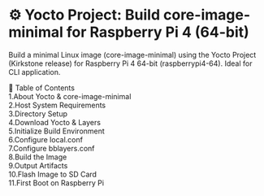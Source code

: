 # ⚙️ Yocto Project: Build core-image-minimal for Raspberry Pi 4 (64-bit)

Build a minimal Linux image (core-image-minimal) using the Yocto Project (Kirkstone release) for Raspberry Pi 4 64-bit (raspberrypi4-64). Ideal for CLI application.

📌 Table of Contents <br>
1.About Yocto & core-image-minimal <br>
2.Host System Requirements <br>
3.Directory Setup <br>
4.Download Yocto & Layers <br>
5.Initialize Build Environment<br>
6.Configure local.conf<br>
7.Configure bblayers.conf<br>
8.Build the Image<br>
9.Output Artifacts<br>
10.Flash Image to SD Card<br>
11.First Boot on Raspberry Pi<br>
